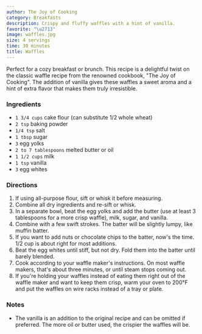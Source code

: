 ```yaml
---
author: The Joy of Cooking
category: Breakfasts
description: Crispy and fluffy waffles with a hint of vanilla.
favorite: "\u2713"
image: waffles.jpg
size: 4 servings
time: 30 minutes
title: Waffles
---
```


Perfect for a cozy breakfast or brunch. This recipe is a delightful twist on the classic waffle recipe from the renowned cookbook, "The Joy of Cooking". The addition of vanilla gives these waffles a sweet aroma and a hint of extra flavor that makes them truly irresistible.

### Ingredients

* `1 3/4 cups` cake flour (can substitute 1/2 whole wheat)
* `2 tsp` baking powder
* `1/4 tsp` salt
* `1 tbsp` sugar
* `3` egg yolks
* `2 to 7 tablespoons` melted butter or oil
* `1 1/2 cups` milk
* `1 tsp` vanilla
* `3` egg whites

### Directions

1. If using all-purpose flour, sift or whisk it before measuring. 
2. Combine all dry ingredients and re-sift or whisk. 
3. In a separate bowl, beat the egg yolks and add the butter (use at least 3 tablespoons for a more crisp waffle), milk, sugar, and vanilla. 
4. Combine with a few swift strokes. The batter will be slightly lumpy, like muffin batter. 
5. If you want to add nuts or chocolate chips to the batter, now's the time. 1/2 cup is about right for most additions. 
6. Beat the egg whites until stiff, but not dry. Fold them into the batter until barely blended. 
7. Cook according to your waffle maker's instructions. On most waffle makers, that's about three minutes, or until steam stops coming out. 
8. If you're holding your waffles instead of eating them right out of the waffle maker and want to keep them crisp, warm your oven to 200°F and put the waffles on wire racks instead of a tray or plate.

### Notes

- The vanilla is an addition to the original recipe and can be omitted if preferred. The more oil or butter used, the crispier the waffles will be.
